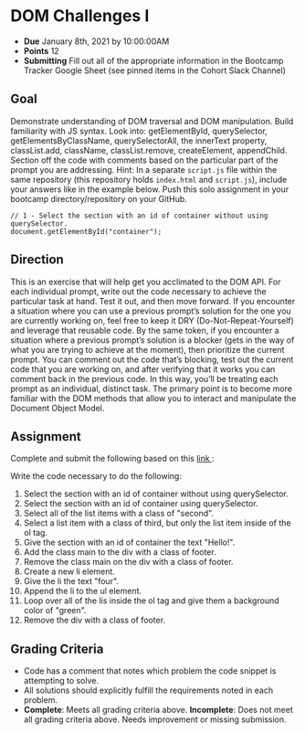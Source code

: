 # DOM Challenges I

- **Due** January 8th, 2021 by 10:00:00AM
- **Points** 12
- **Submitting** Fill out all of the appropriate information in the Bootcamp Tracker Google Sheet (see pinned items in the Cohort Slack Channel)

## Goal

Demonstrate understanding of DOM traversal and DOM manipulation. Build familiarity with JS syntax. Look into: getElementById, querySelector, getElementsByClassName, querySelectorAll, the innerText property, classList.add, className, classList.remove, createElement, appendChild. Section off the code with comments based on the particular part of the prompt you are addressing.
Hint:
In a separate `script.js` file within the same repository (this repository holds `index.html` and `script.js`), include your answers like in the example below. Push this solo assignment in your bootcamp directory/repository on your GitHub.

```
// 1 - Select the section with an id of container without using querySelector.
document.getElementById("container");
```

## Direction

This is an exercise that will help get you acclimated to the DOM API. For each individual prompt, write out the code necessary to achieve the particular task at hand. Test it out, and then move forward. If you encounter a situation where you can use a previous prompt’s solution for the one you are currently working on, feel free to keep it DRY (Do-Not-Repeat-Yourself) and leverage that reusable code. By the same token, if you encounter a situation where a previous prompt’s solution is a blocker (gets in the way of what you are trying to achieve at the moment), then prioritize the current prompt. You can comment out the code that’s blocking, test out the current code that you are working on, and after verifying that it works you can comment back in the previous code. In this way, you’ll be treating each prompt as an individual, distinct task. The primary point is to become more familiar with the DOM methods that allow you to interact and manipulate the Document Object Model.

## Assignment

Complete and submit the following based on this [link ](https://gist.github.com/ajLapid718/3f1caaf7365a9d9049c1b5e8b9c45d97):

Write the code necessary to do the following:

1. Select the section with an id of container without using querySelector.
2. Select the section with an id of container using querySelector.
3. Select all of the list items with a class of "second".
4. Select a list item with a class of third, but only the list item inside of the ol tag.
5. Give the section with an id of container the text "Hello!".
6. Add the class main to the div with a class of footer.
7. Remove the class main on the div with a class of footer.
8. Create a new li element.
9. Give the li the text "four".
10. Append the li to the ul element.
11. Loop over all of the lis inside the ol tag and give them a background color of "green".
12. Remove the div with a class of footer.

## Grading Criteria

- Code has a comment that notes which problem the code snippet is attempting to solve.
- All solutions should explicitly fulfill the requirements noted in each problem.
- **Complete**: Meets all grading criteria above.
  **Incomplete**: Does not meet all grading criteria above. Needs improvement or missing submission.
